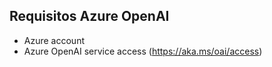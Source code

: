 

## **Requisitos Azure OpenAI**

- Azure account
- Azure OpenAI service access (https://aka.ms/oai/access)